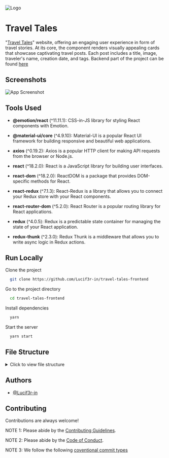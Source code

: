 ![Logo](https://res.cloudinary.com/dhnkuonev/image/upload/v1690817781/Frame_1_r2cwtq.png)

# Travel Tales

"[Travel Tales](https://traveltaless.vercel.app)" website, offering an engaging user experience in form of travel stories. At its core, the component renders visually appealing cards that showcase captivating travel posts. Each post includes a title, image, traveler's name, creation date, and tags. Backend part of the project can be found [here](https://github.com/Lucif3r-in/travel-tales-backend)

## Screenshots

![App Screenshot](https://res.cloudinary.com/dhnkuonev/image/upload/v1690807256/Screenshot_2023-07-31_180915_umsw5s.png)

## Tools Used

- **@emotion/react** (^11.11.1): CSS-in-JS library for styling React components with Emotion.

- **@material-ui/core** (^4.9.10): Material-UI is a popular React UI framework for building responsive and beautiful web applications.

- **axios** (^0.19.2): Axios is a popular HTTP client for making API requests from the browser or Node.js.

- **react** (^18.2.0): React is a JavaScript library for building user interfaces.

- **react-dom** (^18.2.0): ReactDOM is a package that provides DOM-specific methods for React.

- **react-redux** (^7.1.3): React-Redux is a library that allows you to connect your Redux store with your React components.

- **react-router-dom** (^5.2.0): React Router is a popular routing library for React applications.

- **redux** (^4.0.5): Redux is a predictable state container for managing the state of your React application.

- **redux-thunk** (^2.3.0): Redux Thunk is a middleware that allows you to write async logic in Redux actions.


## Run Locally

Clone the project

```bash
  git clone https://github.com/Lucif3r-in/travel-tales-frontend
```

Go to the project directory

```bash
  cd travel-tales-frontend
```

Install dependencies

```bash
  yarn
```

Start the server

```bash
  yarn start
```

## File Structure

<details>
  <summary>Click to view file structure</summary>
  <pre>
    <code>
📦src
 ┣ 📂actions
 ┃ ┗ 📜actionTypes.js
 ┣ 📂api
 ┃ ┗ 📜index.js
 ┣ 📂components
 ┃ ┣ 📂Authentication
 ┃ ┃ ┣ 📜Auth.jsx
 ┃ ┃ ┣ 📜icon.js
 ┃ ┃ ┣ 📜Input.jsx
 ┃ ┃ ┗ 📜styles.js
 ┃ ┣ 📂Form
 ┃ ┃ ┣ 📜Form.js
 ┃ ┃ ┗ 📜styles.js
 ┃ ┣ 📂Hero
 ┃ ┃ ┣ 📜Hero.jsx
 ┃ ┃ ┗ 📜styles.js
 ┃ ┣ 📂Navbar
 ┃ ┃ ┣ 📜Navbar.jsx
 ┃ ┃ ┗ 📜styles.js
 ┃ ┣ 📂Paging
 ┃ ┃ ┣ 📜Paging.jsx
 ┃ ┃ ┗ 📜styles.js
 ┃ ┣ 📂PostDetails
 ┃ ┃ ┣ 📜CommentSection.jsx
 ┃ ┃ ┣ 📜PostDetails.jsx
 ┃ ┃ ┗ 📜styles.js
 ┃ ┗ 📂Posts
 ┃ ┃ ┣ 📂Post
 ┃ ┃ ┃ ┣ 📜Post.js
 ┃ ┃ ┃ ┗ 📜styles.js
 ┃ ┃ ┣ 📜Posts.js
 ┃ ┃ ┗ 📜styles.js
 ┣ 📂middleware
 ┃ ┣ 📜auth.js
 ┃ ┗ 📜posts.js
 ┣ 📂reducers
 ┃ ┣ 📜auth.js
 ┃ ┣ 📜index.js
 ┃ ┗ 📜posts.js
 ┣ 📜App.css
 ┣ 📜App.js
 ┣ 📜App.test.js
 ┣ 📜index.css
 ┣ 📜index.js
 ┣ 📜logo.svg
 ┣ 📜reportWebVitals.js
 ┣ 📜setupTests.js
 ┗ 📜styles.js
    </code>
  </pre>
</details>

## Authors

- [@Lucif3r-in](https://github.com/Lucif3r-in)

## Contributing

Contributions are always welcome!

NOTE 1: Please abide by the [Contributing Guidelines](https://github.com/Lucif3r-in/travel-tales-frontend/blob/main/CONTRIBUTING.md).

NOTE 2: Please abide by the [Code of Conduct](https://github.com/Lucif3r-in/travel-tales-frontend/blob/main/CODE_OF_CONDUCT.md).

NOTE 3: We follow the following [coventional commit types](https://github.com/pvdlg/conventional-commit-types)
